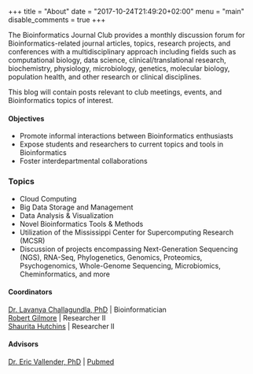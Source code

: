 +++
title = "About"
date = "2017-10-24T21:49:20+02:00"
menu = "main"
disable_comments = true
+++

The Bioinformatics Journal Club provides a monthly discussion forum for Bioinformatics-related journal articles, topics, research projects, and conferences with a multidisciplinary approach including fields such as computational biology, data science, clinical/translational research, biochemistry, physiology, microbiology, genetics, molecular biology, population health, and other research or clinical disciplines.

This blog will contain posts relevant to club meetings, events, and Bioinformatics topics of interest.


#### Objectives  
-  Promote informal interactions between Bioinformatics enthusiasts  
-  Expose students and researchers to current topics and tools in Bioinformatics  
-  Foster interdepartmental collaborations

### Topics
- Cloud Computing
- Big Data Storage and Management
- Data Analysis & Visualization
- Novel Bioinformatics Tools & Methods
- Utilization of the Mississippi Center for Supercomputing Research (MCSR)
- Discussion of projects encompassing Next-Generation Sequencing (NGS), RNA-Seq, Phylogenetics, Genomics, Proteomics, Psychogenomics, Whole-Genome Sequencing, Microbiomics, Cheminformatics, and more

    
#### Coordinators

[Dr. Lavanya Challagundla, PhD](mailto:lchallagundla@umc.edu) | Bioinformatician  
[Robert Gilmore](mailto:rgilmore@umc.edu) | Researcher II  
[Shaurita Hutchins](mailto:shutchins2@umc.edu) | Researcher II  

#### Advisors

[Dr. Eric Vallender, PhD](https://www2.umc.edu/Eric_Vallender_2C_PhD.asp) | [Pubmed](https://www.ncbi.nlm.nih.gov/pubmed/?term=Vallender+EJ%5Bauthor%5D)